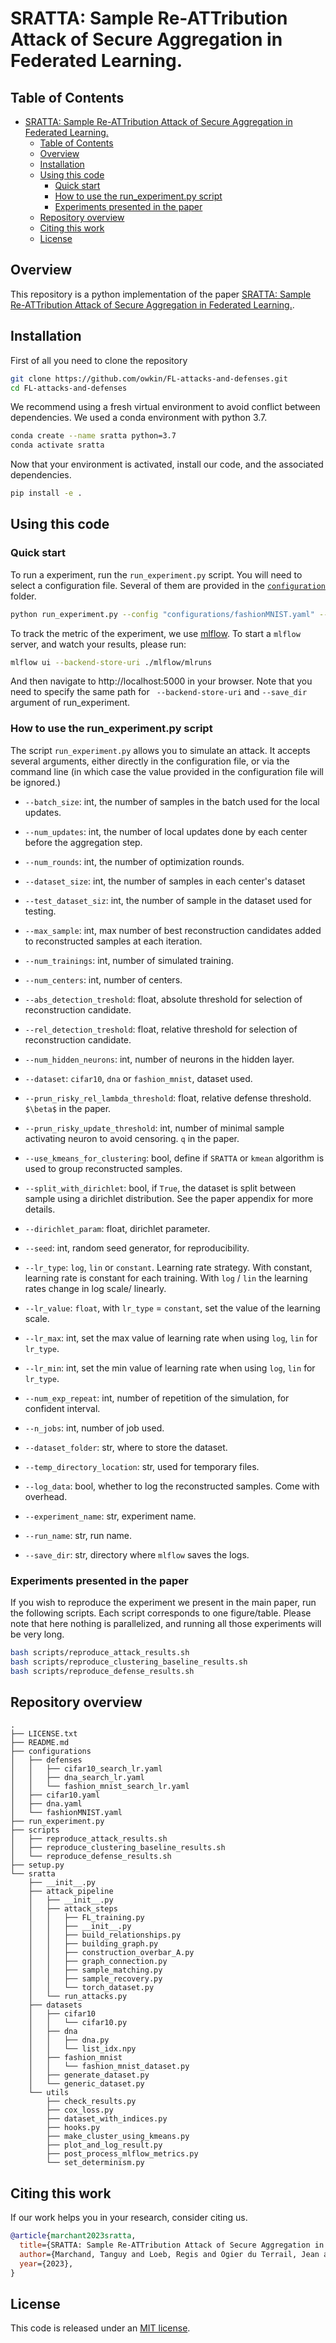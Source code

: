 # SRATTA: Sample Re-ATTribution Attack of Secure Aggregation in Federated Learning.

## Table of Contents
- [SRATTA: Sample Re-ATTribution Attack of Secure Aggregation in Federated Learning.](#sratta-sample-re-attribution-attack-of-secure-aggregation-in-federated-learning)
  - [Table of Contents](#table-of-contents)
  - [Overview](#overview)
  - [Installation](#installation)
  - [Using this code](#using-this-code)
    - [Quick start](#quick-start)
    - [How to use the run\_experiment.py script](#how-to-use-the-run_experimentpy-script)
    - [Experiments presented in the paper](#experiments-presented-in-the-paper)
  - [Repository overview](#repository-overview)
  - [Citing this work](#citing-this-work)
  - [License](#license)

## Overview

This repository is a python implementation of the paper [SRATTA: Sample Re-ATTribution Attack of Secure Aggregation in Federated Learning.]().

## Installation

First of all you need to clone the repository

```bash
git clone https://github.com/owkin/FL-attacks-and-defenses.git
cd FL-attacks-and-defenses
```

We recommend using a fresh virtual environment to avoid conflict between dependencies. We used a conda environment with python 3.7.

```bash 
conda create --name sratta python=3.7
conda activate sratta

```

Now that your environment is activated, install our code, and the associated dependencies.

```bash
pip install -e .
```

## Using this code

### Quick start

To run a experiment, run the `run_experiment.py` script. You will need to select a configuration file. Several of them are provided in the [`configuration`](./configurations/) folder.

```bash
python run_experiment.py --config "configurations/fashionMNIST.yaml" --run_name "my_first_run" ----num_exp_repeat 1 --save_dir "./mlflow/mlruns"
```

To track the metric of the experiment, we use [mlflow](https://mlflow.org/). To start a `mlflow` server, and watch your results, please run:

```bash
mlflow ui --backend-store-uri ./mlflow/mlruns
```

And then navigate to http://localhost:5000 in your browser. Note that you need to specify the same path for ` --backend-store-uri` and `--save_dir` argument of run_experiment. 
### How to use the run_experiment.py script

The script `run_experiment.py` allows you to simulate an attack. It accepts several arguments, either directly in the configuration file, or via the command line (in which case the value provided in the configuration file will be ignored.)

- `--batch_size`: int, the number of samples in the batch used for the local updates.
- `--num_updates`: int, the number of local updates done by each center before the aggregation step. 
- `--num_rounds`: int, the number of optimization rounds.
- `--dataset_size`: int, the number of samples in each center's dataset
- `--test_dataset_siz`: int, the number of sample in the dataset used for testing.  
- `--max_sample`: int, max number of best reconstruction candidates added to reconstructed samples at each iteration. 
- `--num_trainings`: int, number of simulated training.
- `--num_centers`: int, number of centers. 
- `--abs_detection_treshold`: float, absolute threshold for selection of reconstruction candidate.
- `--rel_detection_treshold`: float, relative threshold for selection of reconstruction candidate.
- `--num_hidden_neurons`: int, number of neurons in the hidden layer. 
- `--dataset`: `cifar10`, `dna` or `fashion_mnist`, dataset used. 
- `--prun_risky_rel_lambda_threshold`: float, relative defense threshold. `$\beta$` in the paper.
- `--prun_risky_update_threshold`: int, number of minimal sample activating neuron to avoid censoring. `q` in the paper.
- `--use_kmeans_for_clustering`: bool, define if `SRATTA` or `kmean` algorithm is used to group reconstructed samples.
- `--split_with_dirichlet`: bool, if `True`, the dataset is split between sample using a dirichlet distribution. See the paper appendix for more details.
- `--dirichlet_param`: float, dirichlet parameter.
- `--seed`: int, random seed generator, for reproducibility.
- `--lr_type`: `log`, `lin` or `constant`. Learning rate strategy. With constant, learning rate is constant for each training. With `log` / `lin` the learning rates change in log scale/ linearly. 
- `--lr_value`: `float`, with `lr_type` = `constant`, set the value of the learning scale.
- `--lr_max`: int, set the max value of learning rate when using  `log`, `lin` for `lr_type`.
- `--lr_min`: int, set the min value of learning rate when using  `log`, `lin` for `lr_type`.

- `--num_exp_repeat`: int, number of repetition of the simulation, for confident interval.
- `--n_jobs`: int, number of job used. 
- `--dataset_folder`: str, where to store the dataset.
- `--temp_directory_location`: str, used for temporary files.
- `--log_data`: bool, whether to log the reconstructed samples. Come with overhead. 
- `--experiment_name`: str, experiment name. 
- `--run_name`: str, run name. 
- `--save_dir`: str, directory where `mlflow` saves the logs.
### Experiments presented in the paper

If you wish to reproduce the experiment we present in the main paper, run the following scripts. Each script corresponds to one figure/table. Please note that here nothing is parallelized, and running all those experiments will be very long. 

```bash
bash scripts/reproduce_attack_results.sh
bash scripts/reproduce_clustering_baseline_results.sh
bash scripts/reproduce_defense_results.sh
```

## Repository overview

```
.
├── LICENSE.txt
├── README.md
├── configurations
│   ├── defenses
│   │   ├── cifar10_search_lr.yaml
│   │   ├── dna_search_lr.yaml
│   │   └── fashion_mnist_search_lr.yaml
│   ├── cifar10.yaml
│   ├── dna.yaml
│   └── fashionMNIST.yaml
├── run_experiment.py
├── scripts
│   ├── reproduce_attack_results.sh
│   ├── reproduce_clustering_baseline_results.sh
│   └── reproduce_defense_results.sh
├── setup.py
└── sratta
    ├── __init__.py
    ├── attack_pipeline
    │   ├── __init__.py
    │   ├── attack_steps
    │   │   ├── FL_training.py
    │   │   ├── __init__.py
    │   │   ├── build_relationships.py
    │   │   ├── building_graph.py
    │   │   ├── construction_overbar_A.py
    │   │   ├── graph_connection.py
    │   │   ├── sample_matching.py
    │   │   ├── sample_recovery.py
    │   │   └── torch_dataset.py
    │   └── run_attacks.py
    ├── datasets
    │   ├── cifar10
    │   │   └── cifar10.py
    │   ├── dna
    │   │   ├── dna.py
    │   │   └── list_idx.npy
    │   ├── fashion_mnist
    │   │   └── fashion_mnist_dataset.py
    │   ├── generate_dataset.py
    │   └── generic_dataset.py
    └── utils
        ├── check_results.py
        ├── cox_loss.py
        ├── dataset_with_indices.py
        ├── hooks.py
        ├── make_cluster_using_kmeans.py
        ├── plot_and_log_result.py
        ├── post_process_mlflow_metrics.py
        └── set_determinism.py

```

## Citing this work
If our work helps you in your research, consider citing us.

```bibtex
@article{marchant2023sratta,
  title={SRATTA: Sample Re-ATTribution Attack of Secure Aggregation in Federated Learning.},
  author={Marchand, Tanguy and Loeb, Regis and Ogier du Terrail, Jean and Marteau-Ferey, Ulysse and Pignet,  Arthur},
  year={2023},
}
```
## License

This code is released under an [MIT license](./LICENSE.txt).